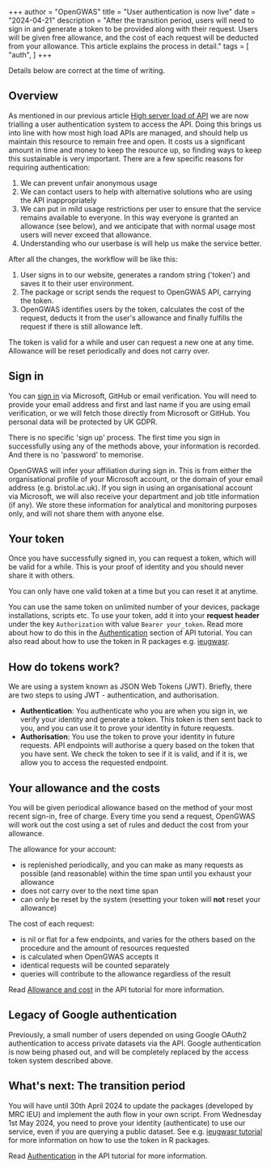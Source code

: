 +++
author = "OpenGWAS"
title = "User authentication is now live"
date = "2024-04-21"
description = "After the transition period, users will need to sign in and generate a token to be provided along with their request. Users will be given free allowance, and the cost of each request will be deducted from your allowance. This article explains the process in detail."
tags = [
    "auth",
]
+++

Details below are correct at the time of writing.

## Overview

As mentioned in our previous article [High server load of API](/posts/high-server-load-of-api/) we are now trialling a user authentication system to access the API. Doing this brings us into line with how most high load APIs are managed, and should help us maintain this resource to remain free and open. It costs us a significant amount in time and money to keep the resource up, so finding ways to keep this sustainable is very important. There are a few specific reasons for requiring authentication:

1. We can prevent unfair anonymous usage
2. We can contact users to help with alternative solutions who are using the API inappropriately
3. We can put in mild usage restrictions per user to ensure that the service remains available to everyone. In this way everyone is granted an allowance (see below), and we anticipate that with normal usage most users will never exceed that allowance.
4. Understanding who our userbase is will help us make the service better.

After all the changes, the workflow will be like this:

1. User signs in to our website, generates a random string ('token') and saves it to their user environment.
2. The package or script sends the request to OpenGWAS API, carrying the token.
3. OpenGWAS identifies users by the token, calculates the cost of the request, deducts it from the user's allowance and finally fulfills the request if there is still allowance left.

The token is valid for a while and user can request a new one at any time. Allowance will be reset periodically and does not carry over.

## Sign in

You can [sign in](https://api.opengwas.io/) via Microsoft, GitHub or email verification. You will need to provide your email address and first and last name if you are using email verification, or we will fetch those directly from Microsoft or GitHub. You personal data will be protected by UK GDPR.

There is no specific 'sign up' process. The first time you sign in successfully using any of the methods above, your information is recorded. And there is no 'password' to memorise.

OpenGWAS will infer your affiliation during sign in. This is from either the organisational profile of your Microsoft account, or the domain of your email address (e.g. bristol.ac.uk). If you sign in using an organisational account via Microsoft, we will also receive your department and job title information (if any). We store these information for analytical and monitoring purposes only, and will not share them with anyone else.

## Your token

Once you have successfully signed in, you can request a token, which will be valid for a while. This is your proof of identity and you should never share it with others.

You can only have one valid token at a time but you can reset it at anytime.

You can use the same token on unlimited number of your devices, package installations, scripts etc. To use your token, add it into your **request header** under the key `Authorization` with value `Bearer your_token`. Read more about how to do this in the [Authentication](https://api.opengwas.io/api/#authentication) section of API tutorial. You can also read about how to use the token in R packages e.g. [ieugwasr](https://mrcieu.github.io/ieugwasr/articles/guide.html).

## How do tokens work?

We are using a system known as JSON Web Tokens (JWT). Briefly, there are two steps to using JWT - authentication, and authorisation. 

- **Authentication**: You authenticate who you are when you sign in, we verify your identity and generate a token. This token is then sent back to you, and you can use it to prove your identity in future requests.
- **Authorisation**: You use the token to prove your identity in future requests. API endpoints will authorise a query based on the token that you have sent. We check the token to see if it is valid, and if it is, we allow you to access the requested endpoint.

## Your allowance and the costs

You will be given periodical allowance based on the method of your most recent sign-in, free of charge. Every time you send a request, OpenGWAS will work out the cost using a set of rules and deduct the cost from your allowance.

The allowance for your account: 
- is replenished periodically, and you can make as many requests as possible (and reasonable) within the time span until you exhaust your allowance
- does not carry over to the next time span
- can only be reset by the system (resetting your token will **not** reset your allowance)

The cost of each request:
- is nil or flat for a few endpoints, and varies for the others based on the procedure and the amount of resources requested
- is calculated when OpenGWAS accepts it
- identical requests will be counted separately
- queries will contribute to the allowance regardless of the result

Read [Allowance and cost](http://api.opengwas.io/api/#allowance) in the API tutorial for more information.

## Legacy of Google authentication

Previously, a small number of users depended on using Google OAuth2 authentication to access private datasets via the API. Google authentication is now being phased out, and will be completely replaced by the access token system described above.

## What's next: The transition period

You will have until 30th April 2024 to update the packages (developed by MRC IEU) and implement the auth flow in your own script. From Wednesday 1st May 2024, you need to prove your identity (authenticate) to use our service, even if you are querying a public dataset. See e.g. [ieugwasr tutorial](https://mrcieu.github.io/ieugwasr/articles/guide.html) for more information on how to use the token in R packages.

Read [Authentication](https://api.opengwas.io/api/#authentication) in the API tutorial for more information.